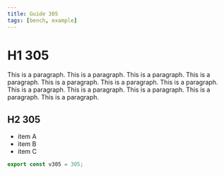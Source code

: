 ```yaml
---
title: Guide 305
tags: [bench, example]
---
```


# H1 305

This is a paragraph. This is a paragraph. This is a paragraph. This is a paragraph. This is a paragraph. This is a paragraph. This is a paragraph. This is a paragraph. This is a paragraph. This is a paragraph. This is a paragraph. This is a paragraph. 

## H2 305

- item A
- item B
- item C

```ts
export const v305 = 305;
```